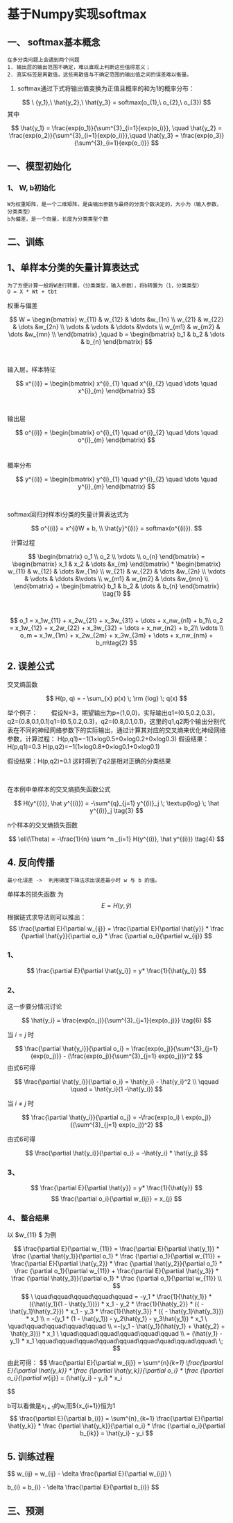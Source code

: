 <!--

 * @Descripttion: 
 * @version: 
 * @Author: SunZewen
 * @Date: 2019-08-07 11:11:12
 * @LastEditors: SunZewen
 * @LastEditTime: 2019-08-19 14:24:05
 -->
# 基于Numpy实现softmax

## 一、 softmax基本概念

    在多分类问题上会遇到两个问题
    1. 输出层的输出范围不确定，难以直观上判断这些值得意义；
    2. 真实标签是离散值，这些离散值与不确定范围的输出值之间的误差难以衡量。

 1. softmax通过下式将输出值变换为正值且概率的和为1的概率分布：

$$
    \ {y_1},\ \hat{y_2},\ \hat{y_3} = softmax(o_{1},\  o_{2},\ o_{3})
$$
其中

$$
    \hat{y_1} = \frac{exp(o_1)}{\sum^{3}_{i=1}{exp(o_i)}}, \quad
    \hat{y_2} = \frac{exp(o_2)}{\sum^{3}_{i=1}{exp(o_i)}},\quad
    \hat{y_3} = \frac{exp(o_3)}{\sum^{3}_{i=1}{exp(o_i)}}
$$

## 一、模型初始化

### 1、 W, b初始化

    W为权重矩阵，是一个二维矩阵，是由输出参数与最终的分类个数决定的，大小为（输入参数，分类类型）
    b为偏差，是一个向量，长度为分类类型个数

## 二、训练

## 1、单样本分类的⽮量计算表达式

    为了方便计算一般将W进行转置，（分类类型，输入参数），将b转置为（1，分类类型）
    O = X * Wt + tbt

权重与偏差

$$
W = \begin{bmatrix}
    w_{11} & w_{12} & \dots &w_{1n} \\
    w_{21} & w_{22} & \dots &w_{2n} \\
    \vdots & \vdots & \ddots &\vdots \\
    w_{m1} & w_{m2} & \dots &w_{mn} \\
    \end{bmatrix}
,\quad
b = \begin{bmatrix}
    b_1 &
    b_2 &
    \dots &
    b_{n}
    \end{bmatrix}
$$

&nbsp;

输入层，样本特征

$$
x^{(i)} = \begin{bmatrix}
        x^{i}_{1} \quad
        x^{i}_{2} \quad
        \dots \quad
        x^{i}_{m}
        \end{bmatrix}
$$

&nbsp;

输出层

$$
o^{(i)} = \begin{bmatrix}
        o^{i}_{1} \quad
        o^{i}_{2} \quad
        \dots \quad
        o^{i}_{m}
        \end{bmatrix}
$$
&nbsp;

概率分布

$$
y^{(i)} = \begin{bmatrix}
        y^{i}_{1} \quad
        y^{i}_{2} \quad
        \dots \quad
        y^{i}_{m}
        \end{bmatrix}
$$

&nbsp;

softmax回归对样本i分类的⽮量计算表达式为

$$
    o^{(i)} = x^{i}W + b, \\
    \hat{y}^{(i)} = softmax(o^{(i)}).
$$

&nbsp;
计算过程

$$
    \begin{bmatrix}
    o_1 \\
    o_2 \\
    \vdots \\
    o_{n}
    \end{bmatrix}
    =
    \begin{bmatrix}
    x_1 & x_2 & \dots &x_{m}
    \end{bmatrix}
    *
    \begin{bmatrix}
    w_{11} & w_{12} & \dots &w_{1n} \\
    w_{21} & w_{22} & \dots &w_{2n} \\
    \vdots & \vdots & \ddots &\vdots \\
    w_{m1} & w_{m2} & \dots &w_{mn} \\
    \end{bmatrix}
    +
    \begin{bmatrix}
    b_1 &
    b_2 &
    \dots &
    b_{n}
    \end{bmatrix} \tag{1}
$$

&nbsp;

$$
    o_1 = x_1w_{11} + x_2w_{21} + x_3w_{31} + \dots + x_nw_{n1} + b_1\\
    o_2 = x_1w_{12} + x_2w_{22} + x_3w_{32} + \dots + x_nw_{n2}  + b_2\\
    \vdots \\
    o_m = x_1w_{1m} + x_2w_{2m} + x_3w_{3m} + \dots + x_nw_{nm} + b_m\tag{2}
$$

## 2. 误差公式

交叉熵函数

$$
H(p, q) = - \sum_{x}
            p(x) \;
            \rm {log} \;
            q(x)
$$

举个例子：
&nbsp;&nbsp;&nbsp;&nbsp;&nbsp;&nbsp;&nbsp;假设N=3，期望输出为p=(1,0,0)，实际输出q1=(0.5,0.2,0.3)，q2=(0.8,0.1,0.1)q1=(0.5,0.2,0.3)，q2=(0.8,0.1,0.1)，这里的q1,q2两个输出分别代表在不同的神经网络参数下的实际输出，通过计算其对应的交叉熵来优化神经网络参数，计算过程：
H(p,q1)=−1(1×log0.5+0×log0.2+0×log0.3)
假设结果：H(p,q1)=0.3
H(p,q2)=−1(1×log0.8+0×log0.1+0×log0.1)
&nbsp;

假设结果：H(p,q2)=0.1
这时得到了q2是相对正确的分类结果

&nbsp;

在本例中单样本的交叉熵损失函数公式

$$
    H(y^{(i)}, \hat y^{(i)}) = -\sum^{q}_{j=1} y^{(i)}_j \;
                                \textup{log} \;
                                \hat y^{(i)}_j \tag{3}
$$

n个样本的交叉熵损失函数

$$
    \ell(\Theta)  = -\frac{1}{n} \sum ^n _{i=1} H(y^{(i)}, \hat y^{(i)}) \tag{4}
$$

## 4. 反向传播

    最小化误差 ->  利用梯度下降法求出误差最小时 w 与 b 的值。

单样本的损失函数 为
$$
 E = H(y, \hat y) \tag{4}
$$
根据链式求导法则可以推出：
$$
    \frac{\partial E}{\partial w_{ij}} = \frac{\partial E}{\partial \hat{y}} * 
                                         \frac {\partial \hat{y}}{\partial o_i} * 
                                         \frac {\partial o_i}{\partial w_{ij}}
$$

### 1、
$$
\frac{\partial E}{\partial \hat{y_i}} = y* \frac{1}{\hat{y_i}}
$$
### 2、

这一步要分情况讨论

$$
\hat{y_i} = \frac{exp(o_j)}{\sum^{3}_{j=1}{exp(o_j)}} \tag{6}
$$

当 $i = j$ 时

$$
\frac{\partial \hat{y_i}}{\partial o_i} = \frac{exp(o_j)}{\sum^{3}_{j=1}{exp(o_j)}} - 
                                          (\frac{exp(o_j)}{\sum^{3}_{j=1} exp(o_j)})^2
$$
由式6可得

$$
\frac{\partial \hat{y_i}}{\partial o_i} = \hat{y_i} - \hat{y_i}^2 \\
                                    \qquad \quad    = \hat{y_i}(1 -\hat{y_i})
$$

当 $i \not= j$ 时

$$
\frac{\partial \hat{y_i}}{\partial o_j} = -\frac{exp(o_i) \ exp(o_j)}{(\sum^{3}_{j=1} exp(o_j))^2}
$$

由式6可得

$$
\frac{\partial \hat{y_i}}{\partial o_i} = -\hat{y_i} * \hat{y_j} 
$$

### 3、

$$
\frac{\partial E}{\partial \hat{y}} = y* \frac{1}{\hat{y}}
$$
$$
    \frac{\partial o_i}{\partial w_{ij}} = x_{j} 
$$

### 4、 整合结果
以 $w_{11} $ 为例

$$
    \frac{\partial E}{\partial w_{11}} = \frac{\partial E}{\partial \hat{y_1}} * 
                                         \frac {\partial \hat{y_1}}{\partial o_1} * 
                                         \frac {\partial o_1}{\partial w_{11}} + 
                                         \frac{\partial E}{\partial \hat{y_2}} * 
                                         \frac {\partial \hat{y_2}}{\partial o_1} * 
                                         \frac {\partial o_1}{\partial w_{11}} +
                                         \frac{\partial E}{\partial \hat{y_3}} * 
                                         \frac {\partial \hat{y_3}}{\partial o_1} * 
                                         \frac {\partial o_1}{\partial w_{11}} \\
$$
$$
\ \quad\qquad\qquad\qquad\qquad = -y_1 * \frac{1}{\hat{y_1}}  * ({\hat{y_1}(1 - \hat{y_1})}) * x_1 -  y_2 * \frac{1}{\hat{y_2}}  * ({ - \hat{y_1}\hat{y_2}}) * x_1 -
                                       y_3 * \frac{1}{\hat{y_3}}  * ({ - \hat{y_1}\hat{y_3}}) * x_1   \\
                                     = -(y_1 * (1 - \hat{y_1}) - y_2\hat{y_1} - y_3\hat{y_1}) * x_1 \ \quad\qquad\qquad\qquad\qquad \\
                                       =-(y_1 - \hat{y_1}(\hat{y_1} + \hat{y_2} + \hat{y_3})) * x_1  \ \quad\qquad\qquad\qquad\qquad\qquad \\
                                       = (\hat{y_1} - y_1) * x_1 \qquad\qquad\qquad\qquad\qquad\qquad\quad\qquad\qquad\ \;
$$

由此可得：
$$
    \frac{\partial E}{\partial w_{ij}} =  \sum^{n}_{k=1} \frac{\partial E}{\partial \hat{y_k}} * 
                                         \frac {\partial \hat{y_k}}{\partial o_i} * \frac {\partial o_i}{\partial w_{ij}}
                                       = (\hat{y_i} - y_i) * x_i
                                    
$$

b可以看做是${x_{i+1}}$的w,而${x_{i+1}}恒为1
$$
    \frac{\partial E}{\partial b_{i}} =  \sum^{n}_{k=1} \frac{\partial E}{\partial \hat{y_k}} * 
                                         \frac {\partial \hat{y_k}}{\partial o_i} * \frac {\partial o_i}{\partial b_{ik}}
                                       = \hat{y_i} - y_i
$$

## 5. 训练过程

$$
w_{ij} = w_{ij}  - \delta \frac{\partial E}{\partial w_{ij}} \\

b_{i} = b_{i} - \delta \frac{\partial E}{\partial b_{i}} 
$$

## 三、预测
